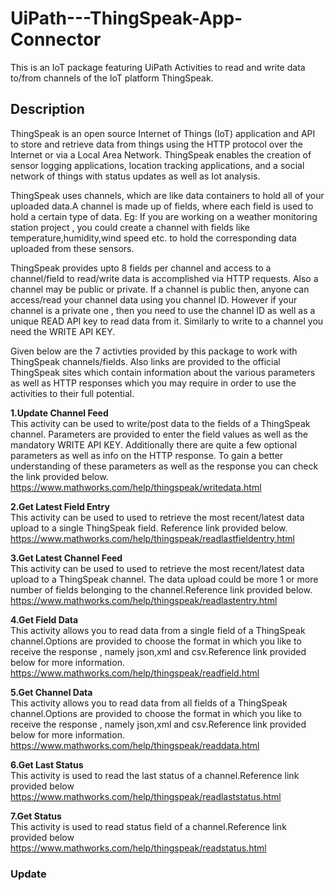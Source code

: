 # UiPath---ThingSpeak-App-Connector
This is an IoT package featuring UiPath Activities to read and write data to/from channels of the IoT platform ThingSpeak.

## Description 
ThingSpeak is an open source Internet of Things (IoT) application and API to store and retrieve data from things using the HTTP protocol over the Internet or via a Local Area Network. ThingSpeak enables the creation of sensor logging applications, location tracking applications, and a social network of things with status updates as well as Iot analysis.

ThingSpeak uses channels, which are like data containers to hold all of your uploaded data.A channel is made up of fields, where each field is used to hold a certain type of data. Eg: If you are working on a weather monitoring station project , you could create a channel with fields like temperature,humidity,wind speed etc. to hold the corresponding data uploaded from these sensors.

ThingSpeak provides upto 8 fields per channel and access to a channel/field to read/write data is accomplished via HTTP requests. Also a channel may be public or private. If a channel is public then, anyone can access/read your channel data using you channel ID. However if your channel is a private one , then you need to use the channel ID as well as a unique READ API key to read data from it. Similarly to write to a channel you need the WRITE API KEY.

Given below are the 7 activties provided by this package to work with ThingSpeak channels/fields. Also links are provided to the official ThingSpeak sites which contain information about the various parameters as well as HTTP responses which you may require in order to use the activities to their full potential.

**1.Update Channel Feed**\
  This activity can be used to write/post data to the fields of a ThingSpeak channel.
  Parameters are provided to enter the field values as well as the mandatory WRITE API   KEY. Additionally there are quite a few optional parameters as well as info on the HTTP response. To gain a better understanding of these parameters as well as the response you can check the link provided below.
  <https://www.mathworks.com/help/thingspeak/writedata.html>
  
**2.Get Latest Field Entry**\
This activity can be used to used to retrieve the most recent/latest data upload to a single ThingSpeak field. Reference link provided below.\
<https://www.mathworks.com/help/thingspeak/readlastfieldentry.html>

**3.Get Latest Channel Feed**\
This activity can be used to used to retrieve the most recent/latest data upload to a ThingSpeak channel. The data upload could be more 1 or more number of fields belonging to the channel.Reference link provided below.
<https://www.mathworks.com/help/thingspeak/readlastentry.html>

**4.Get Field Data**\
This activity allows you to read data from a single field of a ThingSpeak channel.Options are provided to choose the format in which you like to receive the response , namely json,xml and csv.Reference link provided below for more information.
<https://www.mathworks.com/help/thingspeak/readfield.html>

**5.Get Channel Data**\
This activity allows you to read data from all fields of a ThingSpeak channel.Options are provided to choose the format in which you like to receive the response , namely json,xml and csv.Reference link provided below for more information.
<https://www.mathworks.com/help/thingspeak/readdata.html>

**6.Get Last Status**\
This activity is used to read the last status of a channel.Reference link provided below
<https://www.mathworks.com/help/thingspeak/readlaststatus.html>

**7.Get Status**\
This activity is used to read status field of a channel.Reference link provided below
<https://www.mathworks.com/help/thingspeak/readstatus.html>

### Update


